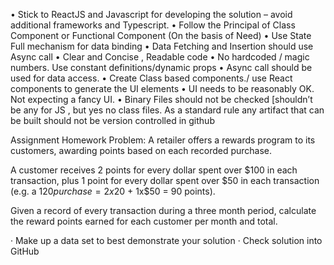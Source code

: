 •	Stick to ReactJS and Javascript for developing the solution – avoid additional frameworks and Typescript.
•	Follow the Principal of Class Component or Functional Component (On the basis of Need)
•	Use State Full mechanism for data binding
•	Data Fetching and Insertion should use Async call 
•	Clear and Concise , Readable code
•	No hardcoded / magic numbers. Use constant definitions/dynamic props
•	Async call should be used for data access. 
•	Create Class based components./ use React components to generate the UI elements 
•	 UI needs to be reasonably OK.  Not expecting a fancy UI.
•	Binary Files should not be checked [shouldn’t be any for JS , but yes no class files. As a standard rule any artifact that can be built should not be version controlled in github


Assignment
Homework Problem:
A retailer offers a rewards program to its customers, awarding points based on each recorded purchase.
 
A customer receives 2 points for every dollar spent over $100 in each transaction, plus 1 point for every dollar spent over $50 in each transaction
(e.g. a $120 purchase = 2x$20 + 1x$50 = 90 points).
 
Given a record of every transaction during a three month period, calculate the reward points earned for each customer per month and total.
 
·         Make up a data set to best demonstrate your solution
·         Check solution into GitHub
